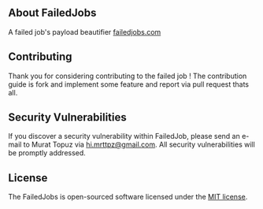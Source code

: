 ## About FailedJobs

A failed job's payload beautifier [failedjobs.com](http://www.failedjobs.com)

## Contributing

Thank you for considering contributing to the failed job ! The contribution guide is fork and implement some feature and report via pull request thats all.

## Security Vulnerabilities

If you discover a security vulnerability within FailedJob, please send an e-mail to Murat Topuz via [hi.mrttpz@gmail.com](mailto:hi.mrttpz@gmail.com). All security vulnerabilities will be promptly addressed.

## License

The FailedJobs is open-sourced software licensed under the [MIT license](https://opensource.org/licenses/MIT).
